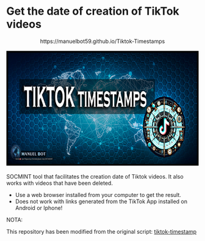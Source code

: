 # Get the date of creation of TikTok videos

<div align="center">
  https://manuelbot59.github.io/Tiktok-Timestamps
<br> <br>
  <img src="/images/tiktok-timestamps.jpg" width="600" height="300"/>
</div>
<br>
SOCMINT tool that facilitates the creation date of Tiktok videos. It also works with videos that have been deleted. 

- Use a web browser installed from your computer to get the result.
- Does not work with links generated from the TikTok App installed on Android or Iphone!

NOTA:

This repository has been modified from the original script: <a href="https://github.com/bellingcat/tiktok-timestamp" target="_blank">tiktok-timestamp</a> <br>
